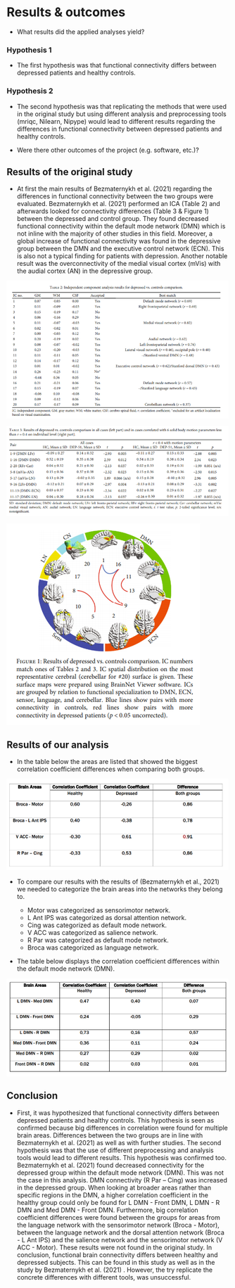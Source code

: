 # Results & outcomes

* What results did the applied analyses yield?

### Hypothesis 1
* The first hypothesis was that functional connectivity differs between depressed patients and healthy controls.

### Hypothesis 2
* The second hypothesis was that replicating the methods that were used in the original study but using different analysis and preprocessing tools (mriqc, Nilearn, Nipype) would lead to different results regarding the differences in functional connectivity between depressed patients and healthy controls.

* Were there other outcomes of the project (e.g. software, etc.)?

## Results of the original study


* At first the main results of Bezmaternykh et al. (2021) regarding the differences in functional connectivity between the two groups were evaluated.
Bezmaternykh et al. (2021) performed an ICA (Table 2) and afterwards looked for connectivity differences (Table 3 & Figure 1) between the depressed and control group. They found decreased functional connectivity within the default mode network (DMN) which is not inline with the majority of other studies in this field. Moreover, a global increase of functional connectivity was found in the depressive group between the DMN and the executive control network (ECN). This is also not a typical finding for patients with depression. Another notable result was the overconnectivity of the medial visual cortex (mVis) with the audial cortex (AN) in the depressive group.

![Table 1 (Bezmaternykh et al., 2021, p. 5)]( https://github.com/Jakob236/notreadyyet/blob/master/project/Table%202%20Paper.PNG?raw=true)

![Table 2 (Bezmaternykh et al., 2021, p. 6)]( https://github.com/Jakob236/notreadyyet/blob/master/project/Table%203%20Paper.PNG?raw=true)

![Figure 1 (Bezmaternykh et al., 2021, p. 6)](  https://github.com/Jakob236/notreadyyet/blob/master/project/Figure%201%20Paper.PNG?raw=true)



## Results of our analysis



* In the table below the areas are listed that showed the biggest correlation coefficient differences when comparing both groups.


![Table 4 (Most important brain areas of the analysis)]( https://github.com/Jakob236/notreadyyet/blob/master/project/Our%20Results%20as%20Table%20-%20biggest%20differences.PNG?raw=true)
* To compare our results with the results of (Bezmaternykh et al., 2021) we needed to categorize the brain areas into the networks they belong to. 
  * Motor was categorized as sensorimotor network.
  * L Ant IPS was categorized as dorsal attention network.
  * Cing was categorized as default mode network.
  * V ACC was categorized as salience network.
  * R Par was categorized as default mode network.
  * Broca was categorized as language network.

* The table below displays the correlation coefficient differences within the default mode network (DMN).

![Table 5 (Results DMN)]( https://github.com/Jakob236/notreadyyet/blob/master/project/Our%20Results%20as%20Table%20-%20DMN.PNG?raw=true)
  
## Conclusion
* First, it was hypothesized that functional connectivity differs between depressed patients and healthy controls. This hypothesis is seen as confirmed because big differences in correlation were found for multiple brain areas.
Differences between the two groups are in line with Bezmaternykh et al. (2021) as well as with further studies.
The second hypothesis was that the use of different preprocessing and analysis tools would lead to different results. This hypothesis was confirmed too.
Bezmaternykh et al. (2021) found decreased connectivity for the depressed group within the default mode network (DMN). This was not the case in this analysis. DMN connectivity (R Par – Cing) was increased in the depressed group. When looking at broader areas rather than specific regions in the DMN, a higher correlation coefficient in the healthy group could only be found for L DMN - Front DMN, L DMN - R DMN and Med DMN - Front DMN.
Furthermore, big correlation coefficient differences were found between the groups for areas from the language network with the sensorimotor network (Broca - Motor), between the language network and the dorsal attention network (Broca - L Ant IPS) and the salience network and the sensorimotor network (V ACC - Motor). These results were not found in the original study.
In conclusion, functional brain connectivity differs between healthy and depressed subjects. This can be found in this study as well as in the study by Bezmaternykh et al. (2021) . However, the try replicate the concrete differences with different tools, was unsuccessful.
